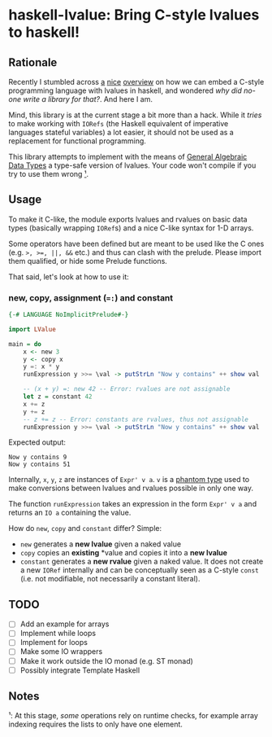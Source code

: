 # haskell-lvalue: Bring C-style lvalues to haskell!

## Rationale

Recently I stumbled across [a](http://augustss.blogspot.com/2007/08/programming-in-c-ummm-haskell-heres.html) [nice](http://augustss.blogspot.com/2007/08/what-about-arrays-after-doing-my-little.html) [overview](https://web.archive.org/web/20070823214707/http://augustss.blogspot.com/2007/08/quicksort-in-haskell-quicksort-is.html) on how we can embed a C-style programming language with lvalues in haskell, and wondered *why did no-one write a library for that?*. And here I am.

Mind, this library is at the current stage a bit more than a hack. While it *tries* to make working with `IORefs` (the Haskell equivalent of imperative languages stateful variables) a lot easier, it should not be used as a replacement for functional programming.

This library attempts to implement with the means of [General Algebraic Data Types](https://wiki.haskell.org/GADTs_for_dummies) a type-safe version of lvalues. Your code won't compile if you try to use them wrong [¹](#note1).

## Usage

To make it C-like, the module exports lvalues and rvalues on basic data types (basically wrapping `IORef`s) and a nice C-like syntax for 1-D arrays.

Some operators have been defined but are meant to be used like the C ones (e.g. `>, >=, ||, &&` etc.) and thus can clash with the prelude. Please import them qualified, or hide some Prelude functions.

That said, let's look at how to use it:

### new, copy, assignment (`=:`) and constant

```haskell
{-# LANGUAGE NoImplicitPrelude#-}

import LValue

main = do
    x <- new 3
    y <- copy x
    y =: x * y
    runExpression y >>= \val -> putStrLn "Now y contains" ++ show val

    -- (x + y) =: new 42 -- Error: rvalues are not assignable
    let z = constant 42
    x += z
    y += z
    -- z += z -- Error: constants are rvalues, thus not assignable
    runExpression y >>= \val -> putStrLn "Now y contains" ++ show val
```

Expected output:

```
Now y contains 9
Now y contains 51
```

Internally, `x`, `y`, `z` are instances of `Expr' v a`. `v` is a [phantom type](https://wiki.haskell.org/Phantom_type) used to make conversions between lvalues and rvalues possible in only one way.

The function `runExpression` takes an expression in the form `Expr' v a` and returns an `IO a` containing the value.

How do `new`, `copy` and `constant` differ? Simple:

- `new` generates a **new lvalue** given a naked value
- `copy` copies an **existing** \*value and copies it into a **new lvalue**
- `constant` generates a **new rvalue** given a naked value. It does not create a new `IORef` internally and can be conceptually seen as a C-style `const` (i.e. not modifiable, not necessarily a constant literal).

## TODO

- [ ] Add an example for arrays
- [ ] Implement while loops
- [ ] Implement for loops
- [ ] Make some IO wrappers
- [ ] Make it work outside the IO monad (e.g. ST monad)
- [ ] Possibly integrate Template Haskell

## Notes

<a name="note1">¹</a>: At this stage, *some* operations rely on runtime checks, for example array indexing requires the lists to only have one element.
